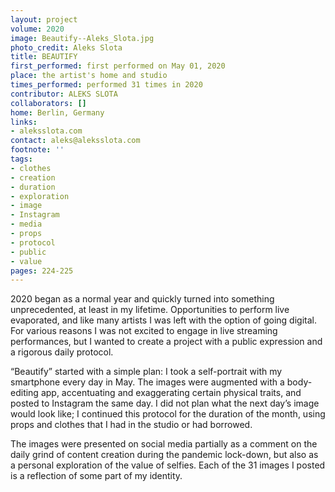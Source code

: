 ```yaml
---
layout: project
volume: 2020
image: Beautify--Aleks_Slota.jpg
photo_credit: Aleks Slota
title: BEAUTIFY
first_performed: first performed on May 01, 2020
place: the artist's home and studio
times_performed: performed 31 times in 2020
contributor: ALEKS SLOTA
collaborators: []
home: Berlin, Germany
links:
- aleksslota.com
contact: aleks@aleksslota.com
footnote: ''
tags:
- clothes
- creation
- duration
- exploration
- image
- Instagram
- media
- props
- protocol
- public
- value
pages: 224-225
---
```


2020 began as a normal year and quickly turned into something unprecedented, at least in my lifetime. Opportunities to perform live evaporated, and like many artists I was left with the option of going digital. For various reasons I was not excited to engage in live streaming performances, but I wanted to create a project with a public expression and a rigorous daily protocol.

“Beautify” started with a simple plan: I took a self-portrait with my smartphone every day in May. The images were augmented with a body-editing app, accentuating and exaggerating certain physical traits, and posted to Instagram the same day. I did not plan what the next day’s image would look like; I continued this protocol for the duration of the month, using props and clothes that I had in the studio or had borrowed. 

The images were presented on social media partially as a comment on the daily grind of content creation during the pandemic lock-down, but also as a personal exploration of the value of selfies. Each of the 31 images I posted is a reflection of some part of my identity. 
